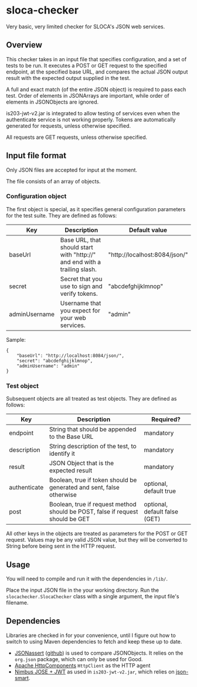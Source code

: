 # sloca-checker

Very basic, very limited checker for SLOCA's JSON web services.

## Overview

This checker takes in an input file that specifies configuration, and a set of tests to be run. It executes a POST or GET request to the specified endpoint, at the specified base URL, and compares the actual JSON output result with the expected output supplied in the test.

A full and exact match (of the entire JSON object) is required to pass each test. Order of elements in JSONArrays are important, while order of elements in JSONObjects are ignored.

is203-jwt-v2.jar is integrated to allow testing of services even when the authenticate service is not working properly. Tokens are automatically generated for requests, unless otherwise specified.

All requests are GET requests, unless otherwise specified.

## Input file format

Only JSON files are accepted for input at the moment.

The file consists of an array of objects.

### Configuration object

The first object is special, as it specifies general configuration parameters for the test suite. They are defined as follows:

Key             | Description       | Default value
----------------|-------------------|---------------
baseUrl         | Base URL, that should start with "http://" and end with a trailing slash.     | "http://localhost:8084/json/"
secret          | Secret that you use to sign and verify tokens. | "abcdefghijklmnop"
adminUsername   | Username that you expect for your web services. | "admin"

Sample:

```
{
    "baseUrl": "http://localhost:8084/json/",
    "secret": "abcdefghijklmnop",
    "adminUsername": "admin"
}
```

### Test object

Subsequent objects are all treated as test objects. They are defined as follows:

Key             | Description       | Required?
----------------|-------------------|---------------
endpoint        | String that should be appended to the Base URL | mandatory
description     | String description of the test, to identify it | mandatory
result          | JSON Object that is the expected result | mandatory
authenticate    | Boolean, true if token should be generated and sent, false otherwise | optional, default true
post            | Boolean, true if request method should be POST, false if request should be GET | optional, default false (GET)

All other keys in the objects are treated as parameters for the POST or GET request. Values may be any valid JSON value, but they will be converted to String before being sent in the HTTP request.

## Usage
You will need to compile and run it with the dependencies in `/lib/`.

Place the input JSON file in the your working directory. Run the `slocachecker.SlocaChecker` class with a single argument, the input file's filename.

## Dependencies

Libraries are checked in for your convenience, until I figure out how to switch to using Maven dependencies to fetch and keep these up to date.

* [JSONassert](http://jsonassert.skyscreamer.org/) ([github](https://github.com/skyscreamer/jsonassert)) is used to compare JSONObjects. It relies on the `org.json` package, which can only be used for Good.
* [Apache HttpComponents](http://hc.apache.org/) `HttpClient` as the HTTP agent
* [Nimbus JOSE + JWT](http://connect2id.com/products/nimbus-jose-jwt) as used in `is203-jwt-v2.jar`, which relies on [json-smart](https://code.google.com/p/json-smart/).

